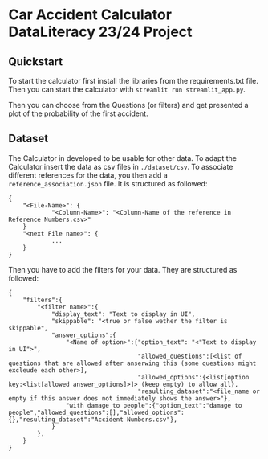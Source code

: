 # Car Accident Calculator DataLiteracy 23/24 Project

## Quickstart
To start the calculator first install the libraries from the requirements.txt file. Then you can start the calculator with `streamlit run streamlit_app.py`.

Then you can choose from the Questions (or filters) and get presented a plot of the probability of the first accident.

## Dataset
The Calculator in developed to be usable for other data.
To adapt the Calculator insert the data as csv files in `./dataset/csv`.
To associate different references for the data, you then add a `reference_association.json` file.
It is structured as followed:
```
{
    "<File-Name>": {
            "<Column-Name>": "<Column-Name of the reference in Reference Numbers.csv>"
    }
    "<next File name>": {
            ...
    }
}
```

Then you have to add the filters for your data. They are structured as followed:
```
{
    "filters":{
        "<filter name>":{
            "display_text": "Text to display in UI",
            "skippable": "<true or false wether the filter is skippable",
            "answer_options":{
                "<Name of option>":{"option_text": "<"Text to display in UI">",
                                    "allowed_questions":[<list of questions that are allowed after anserwing this (some questions might excleude each other>],
                                    "allowed_options":{<list[option key:<list[allowed answer_options]>]> (keep empty) to allow all},
                                    "resulting_dataset":"<file_name or empty if this answer does not immediately shows the answer>"},
                "with damage to people":{"option_text":"damage to people","allowed_questions":[],"allowed_options":{},"resulting_dataset":"Accident Numbers.csv"},
            }
        },
    }
}
```
